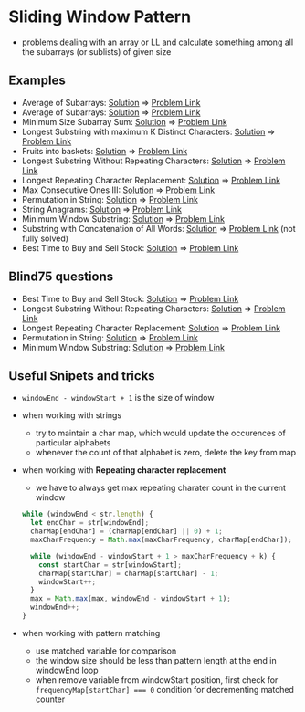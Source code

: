 # Sliding Window Pattern

- problems dealing with an array or LL and calculate something among all the subarrays (or sublists) of given size

## Examples

- Average of Subarrays: [Solution](/src/sliding-window/average-of-subarrays.ts) => [Problem Link](https://leetcode.com/problems/maximum-average-subarray-i/)
- Average of Subarrays: [Solution](/src/sliding-window/average-of-subarrays.ts) => [Problem Link](https://leetcode.com/problems/maximum-average-subarray-i/)
- Minimum Size Subarray Sum: [Solution](/src/sliding-window/smallest-subarray-sum.ts) => [Problem Link](https://leetcode.com/problems/minimum-size-subarray-sum/)
- Longest Substring with maximum K Distinct Characters: [Solution](/src/sliding-window/longest-substring-with-k-distinct-chars.ts) => [Problem Link](https://www.educative.io/courses/grokking-the-coding-interview/YQQwQMWLx80)
- Fruits into baskets: [Solution](/src/sliding-window/fruit-baskets.ts) => [Problem Link](https://leetcode.com/problems/fruit-into-baskets/)
- Longest Substring Without Repeating Characters: [Solution](/src/sliding-window/longest-non-repeating-substring.ts) => [Problem Link](https://leetcode.com/problems/longest-substring-without-repeating-characters/)
- Longest Repeating Character Replacement: [Solution](/src/sliding-window/longest-repeating-substring-replacment.ts) => [Problem Link](https://leetcode.com/problems/longest-repeating-character-replacement/)
- Max Consecutive Ones III: [Solution](/src/sliding-window/longest-subarray-after-replacement.ts) => [Problem Link](https://leetcode.com/problems/max-consecutive-ones-iii/)
- Permutation in String: [Solution](/src/sliding-window/permutation-string.ts) => [Problem Link](https://leetcode.com/problems/permutation-in-string/)
- String Anagrams: [Solution](/src/sliding-window/string-anagram.ts) => [Problem Link](https://leetcode.com/problems/find-all-anagrams-in-a-string/)
- Minimum Window Substring: [Solution](/src/sliding-window/smallest-window-substring.ts) => [Problem Link](https://leetcode.com/problems/minimum-window-substring/)
- Substring with Concatenation of All Words: [Solution](/src/sliding-window/words-concatenation.ts) => [Problem Link](https://leetcode.com/problems/substring-with-concatenation-of-all-words/) (not fully solved)
- Best Time to Buy and Sell Stock: [Solution](/src/sliding-window/max-profit.ts) => [Problem Link](https://leetcode.com/problems/best-time-to-buy-and-sell-stock/)

## Blind75 questions

- Best Time to Buy and Sell Stock: [Solution](/src/sliding-window/max-profit.ts) => [Problem Link](https://leetcode.com/problems/best-time-to-buy-and-sell-stock/)
- Longest Substring Without Repeating Characters: [Solution](/src/sliding-window/longest-non-repeating-substring.ts) => [Problem Link](https://leetcode.com/problems/longest-substring-without-repeating-characters/)
- Longest Repeating Character Replacement: [Solution](/src/sliding-window/longest-repeating-substring-replacment.ts) => [Problem Link](https://leetcode.com/problems/longest-repeating-character-replacement/)
- Permutation in String: [Solution](/src/sliding-window/permutation-string.ts) => [Problem Link](https://leetcode.com/problems/permutation-in-string/)
- Minimum Window Substring: [Solution](/src/sliding-window/smallest-window-substring.ts) => [Problem Link](https://leetcode.com/problems/minimum-window-substring/)

## Useful Snipets and tricks

- `windowEnd - windowStart + 1` is the size of window
- when working with strings
  - try to maintain a char map, which would update the occurences of particular alphabets
  - whenever the count of that alphabet is zero, delete the key from map
- when working with **Repeating character replacement**

  - we have to always get max repeating charater count in the current window

  ```js
  while (windowEnd < str.length) {
    let endChar = str[windowEnd];
    charMap[endChar] = (charMap[endChar] || 0) + 1;
    maxCharFrequency = Math.max(maxCharFrequency, charMap[endChar]);

    while (windowEnd - windowStart + 1 > maxCharFrequency + k) {
      const startChar = str[windowStart];
      charMap[startChar] = charMap[startChar] - 1;
      windowStart++;
    }
    max = Math.max(max, windowEnd - windowStart + 1);
    windowEnd++;
  }
  ```

- when working with pattern matching
  - use matched variable for comparison
  - the window size should be less than pattern length at the end in windowEnd loop
  - when remove variable from windowStart position, first check for `frequencyMap[startChar] === 0` condition for decrementing matched counter

